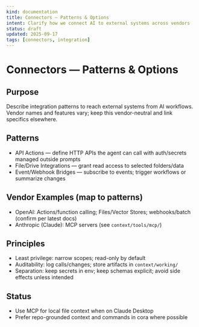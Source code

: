 ```yaml
---
kind: documentation
title: Connectors — Patterns & Options
intent: Clarify how we connect AI to external systems across vendors
status: draft
updated: 2025-09-17
tags: [connectors, integration]
---
```


# Connectors — Patterns & Options

## Purpose
Describe integration patterns to reach external systems from AI workflows. Vendor names and features vary; keep this vendor-neutral and link specifics elsewhere.

## Patterns
- API Actions — define HTTP APIs the agent can call with auth/secrets managed outside prompts
- File/Drive Integrations — grant read access to selected folders/data
- Event/Webhook Bridges — subscribe to events; trigger workflows or summarize changes

## Vendor Examples (map to patterns)
- OpenAI: Actions/function calling; Files/Vector Stores; webhooks/batch (confirm per latest docs)
- Anthropic (Claude): MCP servers (see `context/tools/mcp/`)

## Principles
- Least privilege: narrow scopes; read-only by default
- Auditability: log calls/changes; store artifacts in `context/working/`
- Separation: keep secrets in env; keep schemas explicit; avoid side effects unless intended

## Status
- Use MCP for local file context when on Claude Desktop
- Prefer repo-grounded context and commands in cora where possible

